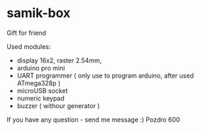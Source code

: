 # samik-box
Gift for friend

Used modules:
- display 16x2, raster 2.54mm, 
- arduino pro mini
- UART programmer ( only use to program arduino, after used ATmega328p )
- microUSB socket
- numeric keypad
- buzzer ( withour generator )

If you have any question - send me message :)
Pozdro 600
